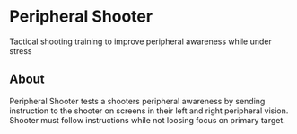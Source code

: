 # Peripheral Shooter

Tactical shooting training to improve peripheral awareness while under stress

## About
Peripheral Shooter tests a shooters peripheral awareness by sending instruction to the shooter on screens in their left and right peripheral vision.
Shooter must follow instructions while not loosing focus on primary target. 
